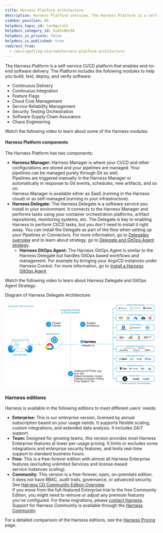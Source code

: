 ```yaml
---
title: Harness Platform architecture
description: Harness Platform overview. The Harness Platform is a self-service CI/CD platform that enables end-to-end software delivery. The Platform includes modules to help you build, test, deploy, and verify s…
sidebar_position: 60
helpdocs_topic_id: len9gulvh1
helpdocs_category_id: kx4hs8bn38
helpdocs_is_private: false
helpdocs_is_published: true
redirect_from:
  - /docs/getting-started/harness-platform-architecture
---
```


The Harness Platform is a self-service CI/CD platform that enables end-to-end software delivery. The Platform includes the following modules to help you build, test, deploy, and verify software:

* Continuous Delivery
* Continuous Integration
* Feature Flags
* Cloud Cost Management
* Service Reliability Management
* Security Testing Orchestration
* Software Supply Chain Assurance
* Chaos Engineering

Watch the following video to learn about some of the Harness modules:

<!-- Video:
https://www.youtube.com/watch?v=GGrxv00jqWw-->
<docvideo src="https://www.youtube.com/watch?v=GGrxv00jqWw" />

#### Harness Platform components

The Harness Platform has two components:

* **Harness Manager:** Harness Manager is where your CI/CD and other configurations are stored and your pipelines are managed. Your pipelines can be managed purely through Git as well.  
Pipelines are triggered manually in the Harness Manager or automatically in response to Git events, schedules, new artifacts, and so on.  
Harness Manager is available either as SaaS (running in the Harness cloud) or as self-managed (running in your infrastructure).
* **Harness Delegate:** The Harness Delegate is a software service you install in your environment. It connects to the Harness Manager and performs tasks using your container orchestration platforms, artifact repositories, monitoring systems, etc. The Delegate is key to enabling Harness to perform CI/CD tasks, but you don't need to install it right away. You can install the Delegate as part of the flow when setting up your Pipelines or Connectors. For more information, go to [Delegates overview](/docs/platform/delegates/delegate-concepts/delegate-overview.md) and to learn about strategy, go to [Delegate and GitOps Agent strategy](https://www.harness.io/blog/delegates-and-agents-onramp-to-scale-with-harness).
	* **Harness GitOps Agent:** The Harness GitOps Agent is similar to the Harness Delegate but handles GitOps based workflows and management. For example by bringing your ArgoCD instances under Harness Control. For more information, go to [Install a Harness GitOps Agent](/docs/continuous-delivery/gitops/use-gitops/install-a-harness-git-ops-agent/)

Watch the following video to learn about Harness Delegate and GitOps Agent Strategy:

<docvideo src="https://www.youtube.com/watch?v=_4k4I8g-Fo0" />


Diagram of Harness Delegate Architecture:

![Harness Delegate overview](./static/harness-platform-architecture-00.png)

### Harness editions

Harness is available in the following editions to meet different users' needs:

* **Enterprise:** This is our enterprise version, licensed by annual subscription based on your usage needs. It supports flexible scaling, custom integrations, and extended data analysis. It includes 24/7 support.
* **Team:** Designed for growing teams, this version provides most Harness Enterprise features at lower per-usage pricing. It limits or excludes some integrations and enterprise security features, and limits real-time support to standard business hours.
* **Free**: This is a free-forever edition with almost all Harness Enterprise features (excluding unlimited Services and license-based service Instances scaling).
* **Community**: This version is a free-forever, open, on-premises edition. It does not have RBAC, audit trails, governance, or advanced security. See [Harness CD Community Edition Overview](../continuous-delivery/deploy-srv-diff-platforms/community-ed/harness-community-edition-overview.md).  
If you move from the full-featured Enterprise trial to the free Community Edition, you might need to remove or adjust any premium features you've configured. For these migrations, please [contact Harness](https://harness.io/company/contact-sales). Support for Harness Community is available through the [Harness Community](/community).

For a detailed comparison of the Harness editions, see the [Harness Pricing](https://harness.io/pricing/?module=cd) page.

